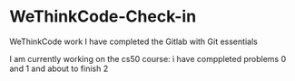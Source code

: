 # WeThinkCode-Check-in
WeThinkCode work
I have completed the Gitlab with Git essentials 

I am currently working on the cs50 course:
  i have comppleted problems 0 and 1 and about to finish 2

